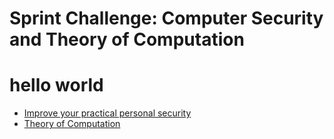 # Sprint Challenge: Computer Security and Theory of Computation
# hello world
* [Improve your practical personal security](security/)
* [Theory of Computation](theory/)